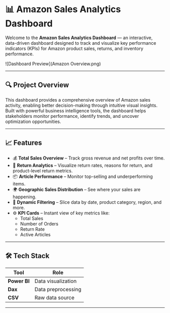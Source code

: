 # 📊 Amazon Sales Analytics Dashboard

Welcome to the **Amazon Sales Analytics Dashboard** — an interactive, data-driven dashboard designed to track and visualize key performance indicators (KPIs) for Amazon product sales, returns, and inventory performance.

![Dashboard Preview](Amazon Overview.png)

---

## 🔍 Project Overview

This dashboard provides a comprehensive overview of Amazon sales activity, enabling better decision-making through intuitive visual insights. Built with powerful business intelligence tools, the dashboard helps stakeholders monitor performance, identify trends, and uncover optimization opportunities.

---

## 📈 Features

- 💰 **Total Sales Overview** – Track gross revenue and net profits over time.
- 🔁 **Return Analytics** – Visualize return rates, reasons for return, and product-level return metrics.
- 📦 **Article Performance** – Monitor top-selling and underperforming items.
- 🌍 **Geographic Sales Distribution** – See where your sales are happening.
- 📅 **Dynamic Filtering** – Slice data by date, product category, region, and more.
- ⚙️ **KPI Cards** – Instant view of key metrics like:
  - Total Sales
  - Number of Orders
  - Return Rate
  - Active Articles


---

## 🛠️ Tech Stack

| Tool | Role |
|------|------|
| **Power BI** | Data visualization |
| **Dax** | Data preprocessing |
| **CSV** | Raw data source |

---
